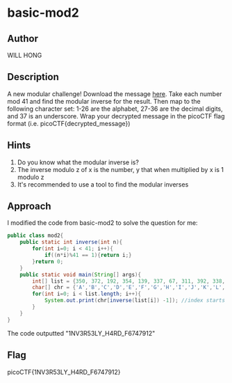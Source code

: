 # basic-mod2

## Author

WILL HONG

## Description

A new modular challenge!
Download the message [here](./message.txt).
Take each number mod 41 and find the modular inverse for the result. Then map to the following character set: 1-26 are the alphabet, 27-36 are the decimal digits, and 37 is an underscore.
Wrap your decrypted message in the picoCTF flag format (i.e. picoCTF{decrypted_message})

## Hints

1. Do you know what the modular inverse is?
2. The inverse modulo z of x is the number, y that when multiplied by x is 1 modulo z
3. It's recommended to use a tool to find the modular inverses

## Approach

I modified the code from basic-mod2 to solve the question for me: 

```java
public class mod2{
    public static int inverse(int n){
        for(int i=0; i < 41; i++){
            if((n*i)%41 == 1){return i;}
        }return 0;
    }
    public static void main(String[] args){
        int[] list = {350, 372, 192, 354, 139, 337, 67, 311, 392, 338, 241, 414, 180, 277, 379, 294, 128, 117, 250, 404, 336, 350, 386};
        char[] chr = {'A','B','C','D','E','F','G','H','I','J','K','L','M','N','O','P','Q','R','S','T','U','V','W','X','Y','Z', '0','1','2','3','4','5','6','7','8','9', '_'};
        for(int i=0; i < list.length; i++){
            System.out.print(chr[inverse(list[i]) -1]); //index starts at 1 for basic-mod2
        }
    }
}
```

The code outputted "1NV3R53LY_H4RD_F6747912"

## Flag

picoCTF{1NV3R53LY_H4RD_F6747912}

